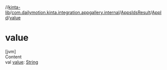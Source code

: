 //[kinta-lib](../../../../index.md)/[com.dailymotion.kinta.integration.appgallery.internal](../../index.md)/[AppsIdsResult](../index.md)/[AppId](index.md)/[value](value.md)



# value  
[jvm]  
Content  
val [value](value.md): [String](https://kotlinlang.org/api/latest/jvm/stdlib/kotlin/-string/index.html)  



